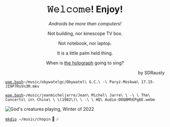 <h1 align="center">𝚆𝚎𝚕𝚌𝚘𝚖𝚎! Enjoy!</h1>
<link href="https://github.com/TermuxArch/TermuxArch/commit/4b7e0f08e29cabcd1cb91478536ee0b837397502">

<p align="center"><em></bold>Androids be more than computers!</b></em></p>

<p align="center">Not building, nor kinescope TV box.</p>

<p align="center">Not notebook, nor laptop.</p>

<p align="center">It is a little palm held thing.</p>

<p align="center">When is <a href="https://github.com/TermuxArch/TermuxArch/commit/245eb8f2eee121955c3fcf69452565899d07ab7f">the holograph</a> going to sing?</p>

<p align="right">by SDRausty</p>

[`wae.bash`](https://github.com/WAE/wae/blob/master/wae.bash)`~/music/obywatelgc/Obywatel\ G.C.\ -\ Paryż-Moskwa\ 17.15-JI9P7RsVn3M.mkv`

[`wae.bash`](https://github.com/WAE/wae/blob/master/wae.bash)`~/music/jeanmicheljarre/Jean\ Michel\ Jarre\ \ -\ \ The\ Concerts\ in\ China\ \ \(1982\)\ \ -\ \ HQ\ Audio-D0QBMhEPg6E.webm`

![God's creatures playing, Winter of 2022](https://raw.githubusercontent.com/SDRausty/SDRausty/VID_20220107_222225.gif)

[`mkdip`](https://github.com/TermuxArch/TermuxArch/blob/master/archlinuxconfig.bash#L336)` ~/music/chopin` 🎵 🎶
<!-- SDRausty/README.md EOF -->
